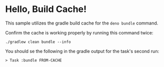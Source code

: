 # Hello, Build Cache!

This sample utilizes the gradle build cache for the `deno bundle` command.

Confirm the cache is working properly by running this command twice:

```shell
./gradlew clean bundle --info
```

You should se the following in the gradle output for the task's second run:

```shell
> Task :bundle FROM-CACHE
```
